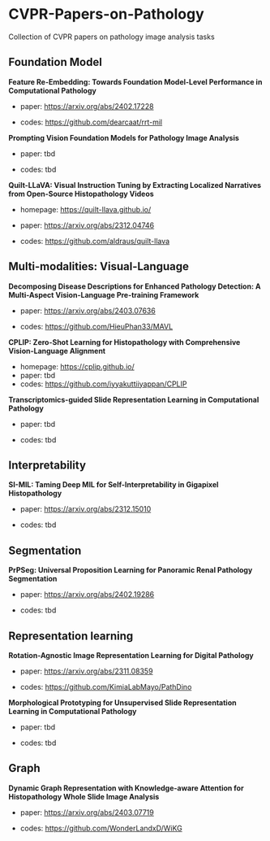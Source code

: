 # CVPR-Papers-on-Pathology
Collection of CVPR papers on pathology image analysis tasks

## Foundation Model

**Feature Re-Embedding: Towards Foundation Model-Level Performance in Computational Pathology**

 - paper: https://arxiv.org/abs/2402.17228

 - codes: https://github.com/dearcaat/rrt-mil

**Prompting Vision Foundation Models for Pathology Image Analysis**

 - paper: tbd

 - codes: tbd

**Quilt-LLaVA: Visual Instruction Tuning by Extracting Localized Narratives from Open-Source Histopathology Videos**

 - homepage: https://quilt-llava.github.io/
 
 - paper: https://arxiv.org/abs/2312.04746

 - codes: https://github.com/aldraus/quilt-llava


## Multi-modalities: Visual-Language 

**Decomposing Disease Descriptions for Enhanced Pathology Detection: A Multi-Aspect Vision-Language Pre-training Framework**

 - paper: https://arxiv.org/abs/2403.07636

 - codes: https://github.com/HieuPhan33/MAVL


**CPLIP: Zero-Shot Learning for Histopathology with Comprehensive Vision-Language Alignment**

 - homepage: https://cplip.github.io/
 - paper: tbd
 - codes: https://github.com/iyyakuttiiyappan/CPLIP

**Transcriptomics-guided Slide Representation Learning in Computational Pathology**

 - paper: tbd

 - codes: tbd


## Interpretability

**SI-MIL: Taming Deep MIL for Self-Interpretability in Gigapixel Histopathology**

 - paper: https://arxiv.org/abs/2312.15010

 - codes: tbd

## Segmentation

**PrPSeg: Universal Proposition Learning for Panoramic Renal Pathology Segmentation**

 - paper: https://arxiv.org/abs/2402.19286

 - codes: tbd

## Representation learning

**Rotation-Agnostic Image Representation Learning for Digital Pathology**

 - paper:  https://arxiv.org/abs/2311.08359

 - codes: https://github.com/KimiaLabMayo/PathDino

**Morphological Prototyping for Unsupervised Slide Representation Learning in Computational Pathology**

 - paper:  tbd

 - codes: tbd

## Graph
**Dynamic Graph Representation with Knowledge-aware Attention for Histopathology Whole Slide Image Analysis**

 - paper:  https://arxiv.org/abs/2403.07719

 - codes: https://github.com/WonderLandxD/WiKG



